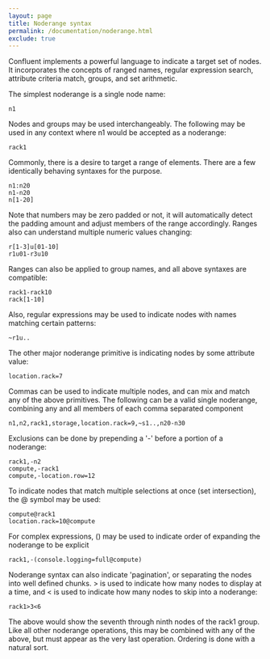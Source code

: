 ```yaml
---
layout: page
title: Noderange syntax
permalink: /documentation/noderange.html
exclude: true
---
```


Confluent implements a powerful language to indicate a target
set of nodes.  It incorporates the concepts of ranged names,
regular expression search, attribute criteria match, groups,
and set arithmetic.

The simplest noderange is a single node name:

	n1

Nodes and groups may be used interchangeably.  The following may
be used in any context where n1 would be accepted as a noderange:

	rack1

Commonly, there is a desire to target a range of elements.  There are
a few identically behaving syntaxes for the purpose.

	n1:n20
	n1-n20
	n[1-20]
	

Note that numbers may be zero padded or not, it will automatically detect
the padding amount and adjust members of the range accordingly.  Ranges
also can understand multiple numeric values changing:

	r[1-3]u[01-10]
	r1u01-r3u10

Ranges can also be applied to group names, and all above syntaxes are compatible:

	rack1-rack10
	rack[1-10]

Also, regular expressions may be used to indicate nodes with names matching certain patterns:

	~r1u..

The other major noderange primitive is indicating nodes by some attribute value:

	location.rack=7

Commas can be used to indicate multiple nodes, and can mix and match any of the above primitives.  The following can be
a valid single noderange, combining any and all members of each comma separated component

	n1,n2,rack1,storage,location.rack=9,~s1..,n20-n30

Exclusions can be done by prepending a '-' before a portion of a noderange:

	rack1,-n2
	compute,-rack1
	compute,-location.row=12

To indicate nodes that match multiple selections at once (set intersection), the @ symbol may be used:

	compute@rack1
	location.rack=10@compute

For complex expressions, () may be used to indicate order of expanding the noderange to be explicit

	rack1,-(console.logging=full@compute)

Noderange syntax can also indicate 'pagination', or separating the nodes into well defined chunks.  > is used to indicate
how many nodes to display at a time, and < is used to indicate how many nodes to skip into a noderange:

	rack1>3<6

The above would show the seventh through ninth nodes of the rack1 group.  Like all other noderange operations, this may be combined
with any of the above, but must appear as the very last operation.  Ordering is done with a natural sort.

